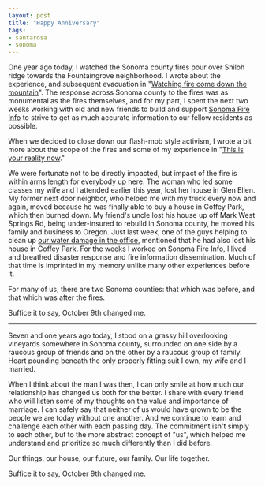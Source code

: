 ```yaml
---
layout: post
title: "Happy Anniversary"
tags:
- santarosa
- sonoma
---
```


One year ago today, I watched the Sonoma county fires pour over Shiloh ridge
towards the Fountaingrove neighborhood. I wrote about the experience, and
subsequent evacuation in "[Watching fire
come down the mountain](/2017/10/09/fire-coming-down-the-mountain.html)".
The response across Sonoma county to the fires was as monumental as the fires
themselves, and for my part, I spent the next two weeks working with old and
new friends to build and support [Sonoma Fire Info](http://sonomafireinfo.org)
to strive to get as much accurate information to our fellow residents as
possible.

When we decided to close down our flash-mob style activism, I wrote a bit more
about the scope of the fires and some of my experience in "[This is your
reality now](/2017/10/23/this-is-reality.html)."

We were fortunate not to be directly impacted, but impact of the fire is within
arms length for everybody up here. The woman who led some classes my wife and I
attended earlier this year, lost her house in Glen Ellen. My former next door
neighbor, who helped me with my truck every now and again, moved because he was
finally able to buy a house in Coffey Park, which then burned down. My friend's uncle lost his house up
off Mark West Springs Rd, being under-insured to rebuild in Sonoma county, he
moved his family and business to Oregon. Just last week, one of the guys
helping to clean up [our water
damage in the office](/2018/10/08/setbacks-for-startup-sonoma-county.html),
mentioned that he had also lost his house in Coffey Park. For the weeks I
worked on Sonoma Fire Info, I lived and breathed disaster response and
fire information dissemination. Much of that time is imprinted in my memory
unlike many other experiences before it.

For many of us, there are two Sonoma counties: that which was before, and that
which was after the fires.

Suffice it to say, October 9th changed me.

---

Seven and one years ago today, I stood on a grassy hill overlooking vineyards
somewhere in Sonoma county, surrounded on one side by a raucous group of
friends and on the other by a raucous group of family. Heart pounding beneath
the only properly fitting suit I own, my wife and I married.

When I think about the man I was then, I can only smile at how much our
relationship has changed us both for the better. I share with every friend who
will listen some of my thoughts on the value and importance of marriage. I can
safely say that neither of us would have grown to be the people we are today
without one another. And we continue to learn and challenge each other with
each passing day. The commitment isn't simply to each other, but to the more
abstract concept of "us", which helped me understand and prioritize so much
differently than I did before.

Our things, our house, our future, our family. Our life together.

Suffice it to say, October 9th changed me.

